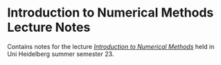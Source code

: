 # Introduction to Numerical Methods Lecture Notes

Contains notes for the lecture [*Introduction to Numerical Methods*](https://conan.iwr.uni-heidelberg.de/teaching/numerik0_ss2023/) held in Uni Heidelberg summer semester 23.